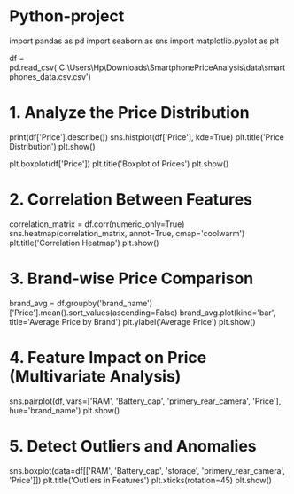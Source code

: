 # Python-project


import pandas as pd
import seaborn as sns
import matplotlib.pyplot as plt

df = pd.read_csv('C:\\Users\\Hp\\Downloads\\SmartphonePriceAnalysis\\data\\smartphones_data.csv.csv')

# 1. Analyze the Price Distribution
print(df['Price'].describe())
sns.histplot(df['Price'], kde=True)
plt.title('Price Distribution')
plt.show()

plt.boxplot(df['Price'])
plt.title('Boxplot of Prices')
plt.show()

# 2. Correlation Between Features
correlation_matrix = df.corr(numeric_only=True)
sns.heatmap(correlation_matrix, annot=True, cmap='coolwarm')
plt.title('Correlation Heatmap')
plt.show()

# 3. Brand-wise Price Comparison
brand_avg = df.groupby('brand_name')['Price'].mean().sort_values(ascending=False)
brand_avg.plot(kind='bar', title='Average Price by Brand')
plt.ylabel('Average Price')
plt.show()

# 4. Feature Impact on Price (Multivariate Analysis)
sns.pairplot(df, vars=['RAM', 'Battery_cap', 'primery_rear_camera', 'Price'], hue='brand_name')
plt.show()

# 5. Detect Outliers and Anomalies
sns.boxplot(data=df[['RAM', 'Battery_cap', 'storage', 'primery_rear_camera', 'Price']])
plt.title('Outliers in Features')
plt.xticks(rotation=45)
plt.show()
